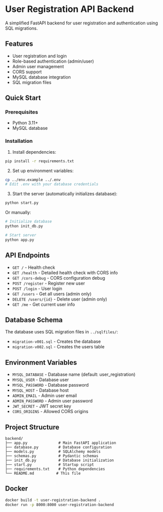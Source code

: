 # User Registration API Backend

A simplified FastAPI backend for user registration and authentication using SQL migrations.

## Features

- User registration and login
- Role-based authentication (admin/user)
- Admin user management
- CORS support
- MySQL database integration
- SQL migration files

## Quick Start

### Prerequisites

- Python 3.11+
- MySQL database

### Installation

1. Install dependencies:
```bash
pip install -r requirements.txt
```

2. Set up environment variables:
```bash
cp ../env.example ../.env
# Edit .env with your database credentials
```

3. Start the server (automatically initializes database):
```bash
python start.py
```

Or manually:
```bash
# Initialize database
python init_db.py

# Start server
python app.py
```

## API Endpoints

- `GET /` - Health check
- `GET /health` - Detailed health check with CORS info
- `GET /cors-debug` - CORS configuration debug
- `POST /register` - Register new user
- `POST /login` - User login
- `GET /users` - Get all users (admin only)
- `DELETE /users/{id}` - Delete user (admin only)
- `GET /me` - Get current user info

## Database Schema

The database uses SQL migration files in `../sqlfiles/`:
- `migration-v001.sql` - Creates the database
- `migration-v002.sql` - Creates the users table

## Environment Variables

- `MYSQL_DATABASE` - Database name (default: user_registration)
- `MYSQL_USER` - Database user
- `MYSQL_PASSWORD` - Database password
- `MYSQL_HOST` - Database host
- `ADMIN_EMAIL` - Admin user email
- `ADMIN_PASSWORD` - Admin user password
- `JWT_SECRET` - JWT secret key
- `CORS_ORIGINS` - Allowed CORS origins

## Project Structure

```
backend/
├── app.py              # Main FastAPI application
├── database.py         # Database configuration
├── models.py           # SQLAlchemy models
├── schemas.py          # Pydantic schemas
├── init_db.py          # Database initialization
├── start.py            # Startup script
├── requirements.txt    # Python dependencies
└── README.md          # This file
```

## Docker

```bash
docker build -t user-registration-backend .
docker run -p 8000:8000 user-registration-backend
```
